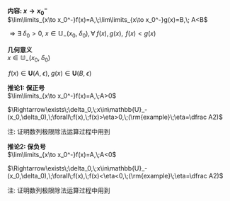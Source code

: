 **内容: $x\to x_0^-$**  
$\lim\limits_{x\to x_0^-}f(x)=A,\;\lim\limits_{x\to x_0^-}g(x)=B,\; A<B$  
  
$\Rightarrow\exists\;\delta_0>0,\;x\in\mathbb{U}_-(x_0,\;\delta_0),\forall\;f(x),\,g(x),\;\,f(x)<g(x)$  
  
**几何意义**  
$x\in\mathbb{U}_-(x_0,\;\delta_0)$  
  
$\,f(x)\in\mathbf{U}(A,\;\epsilon),\;g(x)\in\mathbf{U}(B,\;\epsilon)$  
  
**推论1: 保正号**  
$\lim\limits_{x\to x_0^-}f(x)=A,\;A>0$  
  
$\Rightarrow\exists\;\delta_0,\;x\in\mathbb{U}_-(x_0,\delta_0),\;\forall\;f(x),\;f(x)>\eta>0,\;(\rm{example}\;\eta=\dfrac A2)$  
  
注: 证明数列极限除法运算过程中用到  
  
**推论2: 保负号**  
$\lim\limits_{x\to x_0^-}f(x)=A,\;A<0$  
  
$\Rightarrow\exists\;\delta_0,\;x\in\mathbb{U}_-(x_0,\delta_0),\;\forall\;f(x),\;f(x)<\eta<0,\;(\rm{example}\;\eta=\dfrac A2)$  
  
注: 证明数列极限除法运算过程中用到  
